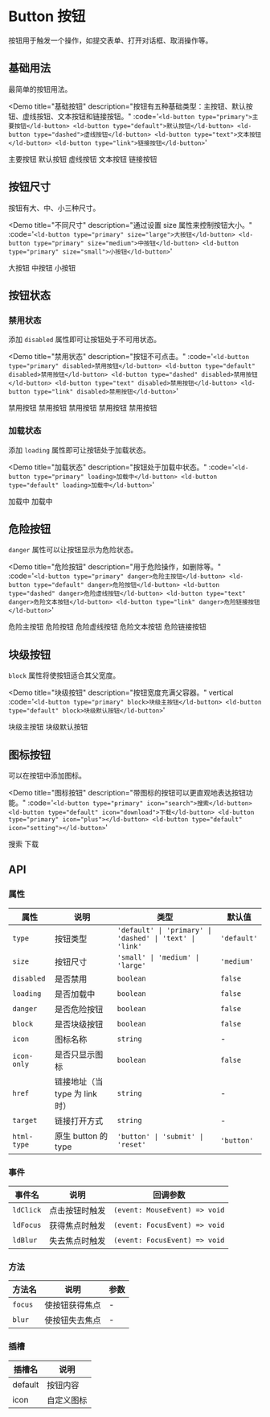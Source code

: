 # Button 按钮

按钮用于触发一个操作，如提交表单、打开对话框、取消操作等。

## 基础用法

最简单的按钮用法。

<Demo 
  title="基础按钮" 
  description="按钮有五种基础类型：主按钮、默认按钮、虚线按钮、文本按钮和链接按钮。"
  :code='`<ld-button type="primary">主要按钮</ld-button>
<ld-button type="default">默认按钮</ld-button>
<ld-button type="dashed">虚线按钮</ld-button>
<ld-button type="text">文本按钮</ld-button>
<ld-button type="link">链接按钮</ld-button>`'
>
  <ld-button type="primary">主要按钮</ld-button>
  <ld-button type="default">默认按钮</ld-button>
  <ld-button type="dashed">虚线按钮</ld-button>
  <ld-button type="text">文本按钮</ld-button>
  <ld-button type="link">链接按钮</ld-button>
</Demo>

## 按钮尺寸

按钮有大、中、小三种尺寸。

<Demo 
  title="不同尺寸" 
  description="通过设置 size 属性来控制按钮大小。"
  :code='`<ld-button type="primary" size="large">大按钮</ld-button>
<ld-button type="primary" size="medium">中按钮</ld-button>
<ld-button type="primary" size="small">小按钮</ld-button>`'
>
  <ld-button type="primary" size="large">大按钮</ld-button>
  <ld-button type="primary" size="medium">中按钮</ld-button>
  <ld-button type="primary" size="small">小按钮</ld-button>
</Demo>

## 按钮状态

### 禁用状态

添加 `disabled` 属性即可让按钮处于不可用状态。

<Demo 
  title="禁用状态" 
  description="按钮不可点击。"
  :code='`<ld-button type="primary" disabled>禁用按钮</ld-button>
<ld-button type="default" disabled>禁用按钮</ld-button>
<ld-button type="dashed" disabled>禁用按钮</ld-button>
<ld-button type="text" disabled>禁用按钮</ld-button>
<ld-button type="link" disabled>禁用按钮</ld-button>`'
>
  <ld-button type="primary" disabled>禁用按钮</ld-button>
  <ld-button type="default" disabled>禁用按钮</ld-button>
  <ld-button type="dashed" disabled>禁用按钮</ld-button>
  <ld-button type="text" disabled>禁用按钮</ld-button>
  <ld-button type="link" disabled>禁用按钮</ld-button>
</Demo>

### 加载状态

添加 `loading` 属性即可让按钮处于加载状态。

<Demo 
  title="加载状态" 
  description="按钮处于加载中状态。"
  :code='`<ld-button type="primary" loading>加载中</ld-button>
<ld-button type="default" loading>加载中</ld-button>`'
>
  <ld-button type="primary" loading>加载中</ld-button>
  <ld-button type="default" loading>加载中</ld-button>
</Demo>

## 危险按钮

`danger` 属性可以让按钮显示为危险状态。

<Demo 
  title="危险按钮" 
  description="用于危险操作，如删除等。"
  :code='`<ld-button type="primary" danger>危险主按钮</ld-button>
<ld-button type="default" danger>危险按钮</ld-button>
<ld-button type="dashed" danger>危险虚线按钮</ld-button>
<ld-button type="text" danger>危险文本按钮</ld-button>
<ld-button type="link" danger>危险链接按钮</ld-button>`'
>
  <ld-button type="primary" danger>危险主按钮</ld-button>
  <ld-button type="default" danger>危险按钮</ld-button>
  <ld-button type="dashed" danger>危险虚线按钮</ld-button>
  <ld-button type="text" danger>危险文本按钮</ld-button>
  <ld-button type="link" danger>危险链接按钮</ld-button>
</Demo>

## 块级按钮

`block` 属性将使按钮适合其父宽度。

<Demo 
  title="块级按钮" 
  description="按钮宽度充满父容器。"
  vertical
  :code='`<ld-button type="primary" block>块级主按钮</ld-button>
<ld-button type="default" block>块级默认按钮</ld-button>`'
>
  <ld-button type="primary" block>块级主按钮</ld-button>
  <ld-button type="default" block>块级默认按钮</ld-button>
</Demo>

## 图标按钮

可以在按钮中添加图标。

<Demo 
  title="图标按钮" 
  description="带图标的按钮可以更直观地表达按钮功能。"
  :code='`<ld-button type="primary" icon="search">搜索</ld-button>
<ld-button type="default" icon="download">下载</ld-button>
<ld-button type="primary" icon="plus"></ld-button>
<ld-button type="default" icon="setting"></ld-button>`'
>
  <ld-button type="primary" icon="search">搜索</ld-button>
  <ld-button type="default" icon="download">下载</ld-button>
  <ld-button type="primary" icon="plus"></ld-button>
  <ld-button type="default" icon="setting"></ld-button>
</Demo>


<script setup>
const handleButtonClick = (event) => {
  console.log('按钮被点击:', event)
  alert('按钮被点击！')
}
</script>

## API

### 属性

<table class="props-table">
  <thead>
    <tr>
      <th>属性</th>
      <th>说明</th>
      <th>类型</th>
      <th>默认值</th>
    </tr>
  </thead>
  <tbody>
    <tr>
      <td><code>type</code></td>
      <td>按钮类型</td>
      <td><code>'default' | 'primary' | 'dashed' | 'text' | 'link'</code></td>
      <td><code>'default'</code></td>
    </tr>
    <tr>
      <td><code>size</code></td>
      <td>按钮尺寸</td>
      <td><code>'small' | 'medium' | 'large'</code></td>
      <td><code>'medium'</code></td>
    </tr>
    <tr>
      <td><code>disabled</code></td>
      <td>是否禁用</td>
      <td><code>boolean</code></td>
      <td><code>false</code></td>
    </tr>
    <tr>
      <td><code>loading</code></td>
      <td>是否加载中</td>
      <td><code>boolean</code></td>
      <td><code>false</code></td>
    </tr>
    <tr>
      <td><code>danger</code></td>
      <td>是否危险按钮</td>
      <td><code>boolean</code></td>
      <td><code>false</code></td>
    </tr>
    <tr>
      <td><code>block</code></td>
      <td>是否块级按钮</td>
      <td><code>boolean</code></td>
      <td><code>false</code></td>
    </tr>
    <tr>
      <td><code>icon</code></td>
      <td>图标名称</td>
      <td><code>string</code></td>
      <td>-</td>
    </tr>
    <tr>
      <td><code>icon-only</code></td>
      <td>是否只显示图标</td>
      <td><code>boolean</code></td>
      <td><code>false</code></td>
    </tr>
    <tr>
      <td><code>href</code></td>
      <td>链接地址（当 type 为 link 时）</td>
      <td><code>string</code></td>
      <td>-</td>
    </tr>
    <tr>
      <td><code>target</code></td>
      <td>链接打开方式</td>
      <td><code>string</code></td>
      <td>-</td>
    </tr>
    <tr>
      <td><code>html-type</code></td>
      <td>原生 button 的 type</td>
      <td><code>'button' | 'submit' | 'reset'</code></td>
      <td><code>'button'</code></td>
    </tr>
  </tbody>
</table>

### 事件

<table class="props-table">
  <thead>
    <tr>
      <th>事件名</th>
      <th>说明</th>
      <th>回调参数</th>
    </tr>
  </thead>
  <tbody>
    <tr>
      <td><code>ldClick</code></td>
      <td>点击按钮时触发</td>
      <td><code>(event: MouseEvent) => void</code></td>
    </tr>
    <tr>
      <td><code>ldFocus</code></td>
      <td>获得焦点时触发</td>
      <td><code>(event: FocusEvent) => void</code></td>
    </tr>
    <tr>
      <td><code>ldBlur</code></td>
      <td>失去焦点时触发</td>
      <td><code>(event: FocusEvent) => void</code></td>
    </tr>
  </tbody>
</table>

### 方法

<table class="props-table">
  <thead>
    <tr>
      <th>方法名</th>
      <th>说明</th>
      <th>参数</th>
    </tr>
  </thead>
  <tbody>
    <tr>
      <td><code>focus</code></td>
      <td>使按钮获得焦点</td>
      <td>-</td>
    </tr>
    <tr>
      <td><code>blur</code></td>
      <td>使按钮失去焦点</td>
      <td>-</td>
    </tr>
  </tbody>
</table>

### 插槽

<table class="props-table">
  <thead>
    <tr>
      <th>插槽名</th>
      <th>说明</th>
    </tr>
  </thead>
  <tbody>
    <tr>
      <td>default</td>
      <td>按钮内容</td>
    </tr>
    <tr>
      <td>icon</td>
      <td>自定义图标</td>
    </tr>
  </tbody>
</table>
